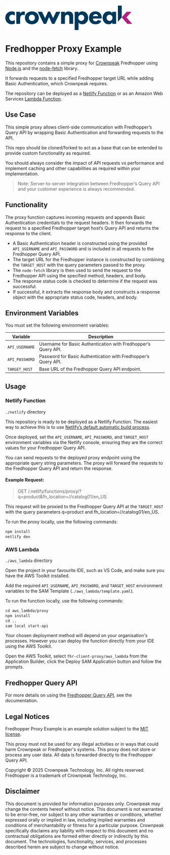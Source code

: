 <a href="http://www.crownpeak.com" target="_blank">![Crownpeak Logo](images/logo/crownpeak-logo.png?raw=true "Crownpeak Logo")</a>

# Fredhopper Proxy Example
This repository contains a simple proxy for [Crownpeak](https://www.crownpeak.com) Fredhopper using [Node.js](https://nodejs.org/) and the [node-fetch](https://github.com/node-fetch/node-fetch) library.

It forwards requests to a specified Fredhopper target URL while adding Basic Authentication, which Crownpeak requires.

The repository can be deployed as a [Netlify Function](https://docs.netlify.com/functions/overview/) or as an Amazon Web Services [Lambda Function](https://docs.aws.amazon.com/lambda/latest/dg/welcome.html).

## Use Case

This simple proxy allows client-side communication with Fredhopper’s Query API by wrapping Basic Authentication and forwarding requests to the API.

This repo should be cloned/forked to act as a base that can be extended to provide custom functionality as required.

You should always consider the impact of API requests vs performance and implement caching and other capabilities as required within your implementation.

> Note: Server-to-server integration between Fredhopper’s Query API and your customer experience is always recommended.

## Functionality

The proxy function captures incoming requests and appends Basic Authentication credentials to the request headers. It then forwards the request to a specified Fredhopper target host’s Query API and returns the response to the client.

- A Basic Authentication header is constructed using the provided `API_USERNAME` and `API_PASSWORD` and is included in all requests to the Fredhopper Query API.
- The target URL for the Fredhopper instance is constructed by combining the `TARGET_HOST` with the query parameters passed to the proxy.
- The `node-fetch` library is then used to send the request to the Fredhopper API using the specified method, headers, and body.
- The response status code is checked to determine if the request was successful.
- If successful, it extracts the response body and constructs a response object with the appropriate status code, headers, and body.

## Environment Variables

You must set the following environment variables:

| Variable       | Description                                                    |
|----------------|----------------------------------------------------------------|
| `API_USERNAME` | Username for Basic Authentication with Fredhopper’s Query API. |
| `API_PASSWORD` | Password for Basic Authentication with Fredhopper’s Query API. |
| `TARGET_HOST`  | Base URL of the Fredhopper Query API endpoint.                 |

## Usage

### Netlify Function

`./netlify` directory

This repository is ready to be deployed as a Netlify Function. The easiest way to achieve this is to use [Netlify’s default automatic build process](https://docs.netlify.com/functions/deploy/). 

Once deployed, set the `API_USERNAME`, `API_PASSWORD`, and `TARGET_HOST` environment variables via the Netlify console, ensuring they are the correct values for your Fredhopper Query API.

You can send requests to the deployed proxy endpoint using the appropriate query string parameters. The proxy will forward the requests to the Fredhopper Query API and return the response.

#### Example Request:

> GET /.netlify/functions/proxy/?q=product&fh_location=//catalog01/en_US

This request will be proxied to the Fredhopper Query API at the `TARGET_HOST` with the query parameters q=product and fh_location=//catalog01/en_US.

To run the proxy locally, use the following commands:
``` 
npm install 
netlify dev
```

### AWS Lambda

`./aws_lambda` directory

Open the project in your favourite IDE, such as VS Code, and make sure you have the AWS Toolkit installed.

Add the required `API_USERNAME`, `API_PASSWORD`, and `TARGET_HOST` environment variables to the SAM Template (`./aws_lambda/template.yaml`).

To run the function locally, use the following commands:

``` 
cd aws_lambda/proxy
npm install 
cd ..
sam local start-api
```

Your chosen deployment method will depend on your organisation's processes. However you can deploy the function directly from your IDE using the AWS Toolkit.

Open the AWS Toolkit, select `fhr-client-proxy/aws_lambda` from the Application Builder, click the Deploy SAM Application button and follow the prompts.

## Fredhopper Query API

For more details on using the [Fredhopper Query API](https://crownpeak.gitbook.io/product-discovery/fredhopper-integration-guide/fredhopper-integration-guide-1/front-end-integration), see the documentation.

##  Legal Notices

Fredhopper Proxy Example is an example solution subject to the [MIT license](https://github.com/Crownpeak/fhr-client-proxy?tab=MIT-1-ov-file).

This proxy must not be used for any illegal activities or in ways that could harm Crownpeak or Fredhopper's systems. This proxy does not store or process any user data. All data is forwarded directly to the Fredhopper Query API.

Copyright © 2025 Crownpeak Technology, Inc. All rights reserved. Fredhopper is a trademark of Crownpeak Technology, Inc.

## Disclaimer
This document is provided for information purposes only. Crownpeak may change the contents hereof without notice. This document is not warranted to be error-free, nor subject to any other warranties or conditions, whether expressed orally or implied in law, including implied warranties and conditions of merchantability or fitness for a particular purpose. Crownpeak specifically disclaims any liability with respect to this document and no contractual obligations are formed either directly or indirectly by this document. The technologies, functionality, services, and processes described herein are subject to change without notice.
